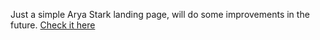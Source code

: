 Just a simple Arya Stark landing page, will do some improvements in the future.
<a href="https://nyctoraa.github.io/arya-simple-landing-page/" target="blank">Check it here</a>
